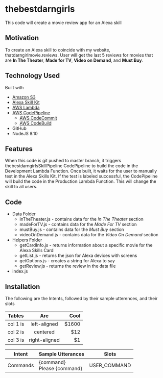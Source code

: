 # thebestdarngirls
This code will create a movie review app for an Alexa skill

## Motivation
To create an Alexa skill to coincide with my website, thatdarngirlmovie.reviews.  User will get the last 5 reviews for movies that are <b>In The Theater</b>, <b>Made for TV</b>, <b>Video on Demand</b>, and <b>Must Buy</b>.  

## Technology Used
Built with
<ul>
	<li><a href="https://aws.amazon.com/s3/" target="_blank" rel="noopener">Amazon S3</a></li>
	<li><a href="https://developer.amazon.com/alexa-skills-kit" target="_blank" rel="noopener">Alexa Skill Kit</a></li>
	<li><a href="https://aws.amazon.com/lambda/" target="_blank" rel="noopener">AWS Lambda</a></li>
	<li><a href="https://aws.amazon.com/codepipeline/" target="_blank" rel="noopener">AWS CodePipeline</a>
		<ul>
			<li><a href="https://aws.amazon.com/codecommit/" target="_blank" rel="noopener">AWS CodeCommit</a></li>
			<li><a href="https://aws.amazon.com/codebuild/" target="_blank" rel="noopener">AWS CodeBuild</a></li>
		</ul>
	</li>
	<li>GitHub</li>
	<li>NodeJS 8.10</li>
</ul>

## Features
When this code is git pushed to master branch, it triggers thebestdarngirlsSkillPipeline CodePipeline to build the code in the Development Lambda Function.  Once built, it waits for the user to manually test in the Alexa Skills Kit.  If the test is labeled successful, the CodePipeline will build the code in the Production Lambda Function.  This will change the skill to all users.  

## Code
<ul>
	<li>Data Folder
		<ul>
			<li>inTheTheater.js - contains data for the <i>In The Theater</i> section</li>
			<li>madeForTV.js - contains data for the <i>Made For TV</i> section</li>
			<li>mustBuy.js - contains data for the <i>Must Buy</i> section</li>
			<li>videoOnDemand.js - contains data for the <i>Video On Demand</i> section</li>
		</ul>
	</li>
	<li>Helpers Folder
		<ul>
			<li>getCardInfo.js - returns information about a specific movie for the Alexa Skills Card</li>
			<li>getList.js - returns the json for Alexa devices with screens</li>
			<li>getOptions.js - creates a string for Alexa to say</li>
			<li>getReview.js - returns the review in the data file</li>
		</ul>
	<li>index.js</li>
</ul>

## Installation
The following are the Intents, followed by their sample utterences, and their slots

| Tables   |      Are      |  Cool |
|----------|:-------------:|------:|
| col 1 is |  left-aligned | $1600 |
| col 2 is |    centered   |   $12 |
| col 3 is | right-aligned |    $1 |


| Intent | Sample Utterances | Slots |
| -------- | ------------------- | ------- |
| Commands | {command}<br/>Please {command} | USER_COMMAND |